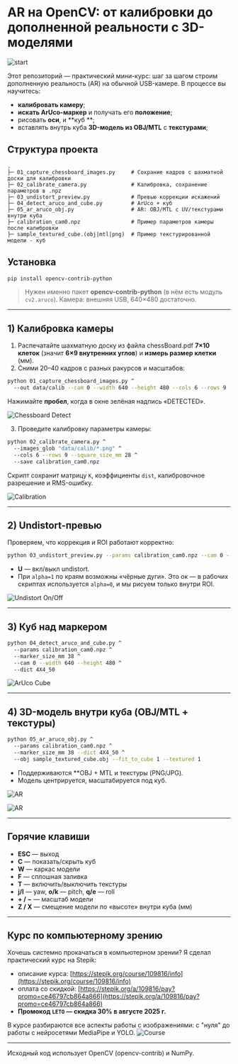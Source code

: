 # AR на OpenCV: от калибровки до дополненной реальности с 3D-моделями

![start](images/head.png)

Этот репозиторий — практический мини-курс: шаг за шагом строим дополненную реальность (AR) на обычной USB-камере.
В процессе вы научитесь:

* **калибровать камеру**;
* **искать ArUco-маркер** и получать его **положение**;
* рисовать **оси**, и **куб **;
* вставлять внутрь куба **3D-модель из OBJ/MTL** с **текстурами**;



## Структура проекта

```
.
├─ 01_capture_chessboard_images.py     # Сохрание кадров с шахматной доски для калибровки
├─ 02_calibrate_camera.py              # Калибровка, сохранение параметров в .npz
├─ 03_undistort_preview.py             # Превью коррекции искажений
├─ 04_detect_aruco_and_cube.py         # ArUco + куб 
├─ 05_ar_aruco_obj.py                  # AR: OBJ/MTL с UV/текстурами внутри куба
├─ calibration_cam0.npz                # Пример параметров камеры после калибровки
├─ sample_textured_cube.(obj|mtl|png)  # Пример текстурированной модели - куб
```

## Установка

```bash
pip install opencv-contrib-python
```

> Нужен именно пакет **opencv-contrib-python** (в нём есть модуль `cv2.aruco`).
> Камера: внешняя USB, 640×480 достаточно.

---


## 1) Калибровка камеры

1. Распечатайте шахматную доску из файла chessBoard.pdf **7×10 клеток** (значит **6×9 внутренних углов**) и **измерь размер клетки** (мм).
2. Сними 20–40 кадров с разных ракурсов и масштабов:

```bash
python 01_capture_chessboard_images.py ^
  --out data/calib --cam 0 --width 640 --height 480 --cols 6 --rows 9
```

Нажимайте **пробел**, когда в окне зелёная надпись «DETECTED».

![Chessboard Detect](images/chessboard.png)

3. Проведите калибровку параметры камеры:

```bash
python 02_calibrate_camera.py ^
  --images_glob "data/calib/*.png" ^
  --cols 6 --rows 9 --square_size_mm 28 ^
  --save calibration_cam0.npz
```

Скрипт сохранит матрицу `K`, коэффициенты `dist`, калибровочное разрешение и RMS-ошибку.

![Calibration](images/calibrate.png)

---

## 2) Undistort-превью

Проверяем, что коррекция и ROI работают корректно:

```bash
python 03_undistort_preview.py --params calibration_cam0.npz --cam 0 --width 640 --height 480
```

* **U** — вкл/выкл undistort.
* При `alpha=1` по краям возможны «чёрные дуги». Это ок — в рабочих скриптах используется `alpha=0`, и мы рисуем только внутри ROI.

![Undistort On/Off](images/undistort.png)

---

## 3) Куб над маркером

```bash
python 04_detect_aruco_and_cube.py ^
  --params calibration_cam0.npz ^
  --marker_size_mm 38 ^
  --cam 0 --width 640 --height 480 ^
  --dict 4X4_50
```

![ArUco Cube](images/aruco_cube.png)

---

## 4) 3D-модель внутри куба (OBJ/MTL + текстуры)

```bash
python 05_ar_aruco_obj.py ^
  --params calibration_cam0.npz ^
  --marker_size_mm 38 --dict 4X4_50 ^
  --obj sample_textured_cube.obj --fit_to_cube 1 --textured 1
```

* Поддерживаются **OBJ + MTL и текстуры (PNG/JPG).
* Модель центрируется, масштабируется под куб.

![AR](images/sample.png)

![AR](images/head.png)

---

## Горячие клавиши


* **ESC** — выход
* **C** — показать/скрыть куб
* **W** — каркас модели
* **F** — сплошная заливка
* **T** — включить/выключить текстуры
* **j/l** — yaw, **o/k** — pitch, **q/e** — roll
* **+ / −** — масштаб модели
* **Z / X** — смещение модели по «высоте» внутри куба (мм)
---

## Курс по компьютерному зрению

Хочешь системно прокачаться в компьютерном зрении? Я сделал практический курс на Stepik:

* описание курса: [https://stepik.org/course/109816/info](https://stepik.org/course/109816/info)
* оплата со скидкой: [https://stepik.org/a/109816/pay?promo=ce46797cb864a866](https://stepik.org/a/109816/pay?promo=ce46797cb864a866)
* **Промокод `LETO` — скидка 30% в августе 2025 г.**

В курсе разбираются все аспекты работы с изображениями: с "нуля" до работы с нейросетями MediaPipe и YOLO.
![Course](images/cv.png)

---

Исходный код использует OpenCV (opencv-contrib) и NumPy.